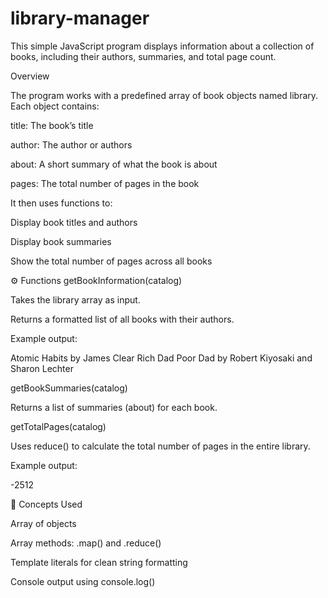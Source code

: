 # library-manager

This simple JavaScript program displays information about a collection of books, including their authors, summaries, and total page count.

Overview

The program works with a predefined array of book objects named library.
Each object contains:

title: The book’s title

author: The author or authors

about: A short summary of what the book is about

pages: The total number of pages in the book

It then uses functions to:

Display book titles and authors

Display book summaries

Show the total number of pages across all books

⚙️ Functions
getBookInformation(catalog)

Takes the library array as input.

Returns a formatted list of all books with their authors.

Example output:

Atomic Habits by James Clear
Rich Dad Poor Dad by Robert Kiyosaki and Sharon Lechter

getBookSummaries(catalog)

Returns a list of summaries (about) for each book.

getTotalPages(catalog)

Uses reduce() to calculate the total number of pages in the entire library.

Example output:

-2512

🧩 Concepts Used

Array of objects

Array methods: .map() and .reduce()

Template literals for clean string formatting

Console output using console.log()
